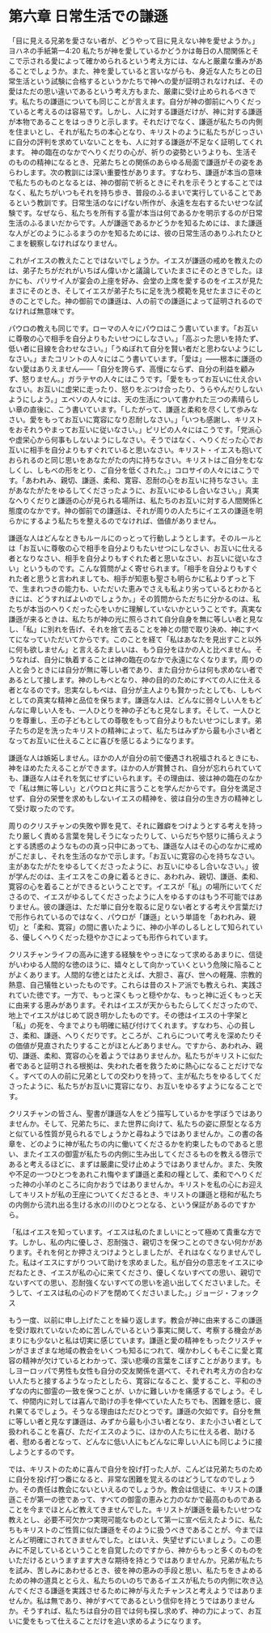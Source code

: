 # 第六章 日常生活での謙遜

「目に見える兄弟を愛さない者が、どうやって目に見えない神を愛せようか。」ヨハネの手紙第一4:20
私たちが神を愛しているかどうかは毎日の人間関係とそこで示される愛によって確かめられるという考え方には、なんと厳粛な重みがあることでしょうか。また、神を愛していると言いながらも、身近な人たちとの日常生活という試験に合格するというかたちで神への愛が証明されなければ、その愛はただの思い違いであるという考え方もまた、厳粛に受け止められるべきです。私たちの謙遜についても同じことが言えます。自分が神の御前にへりくだっていると考えるのは容易です。しかし、人に対する謙遜だけが、神に対する謙遜が本物であることをはっきりと示します。それだけでなく、謙遜が私たちの内側を住まいとし、それが私たちの本心となり、キリストのように私たちがじっさいに自分の評判を求めていないことをも、人に対する謙遜が不足なく証明してくれます。 神の臨在のなかでへりくだりの心が、祈りの姿勢というよりも、生活そのものの精神になるとき、兄弟たちとの関係のあらゆる局面で謙遜がその姿をあらわします。次の教訓には深い重要性があります。すなわち、謙遜が本当の意味で私たちのものとなるとは、神の御前で祈るときにそれを示そうとすることではなく、私たちがいつもそれを持ち歩き、普段のふるまいで実行していることであるという教訓です。日常生活のなにげない所作が、永遠を左右するたいせつな試験です。なぜなら、私たちを所有する霊が本当は何であるかを明示するのが日常生活のふるまいだからです。人が謙遜であるかどうかを知るためには、また謙遜な人がどのようにふるまうのかを知るためには、彼の日常生活のありふれたひとこまを観察しなければなりません。

これがイエスの教えたことではないでしょうか。イエスが謙遜の戒めを教えたのは、弟子たちがだれがいちばん偉いかと議論していたまさにそのときでした。ほかにも、パリサイ人が宴会の上座を好み、会堂の上席を愛するのをイエスが見たまさにそのとき、そしてイエスが弟子たちに足を洗う模範を見せたまさにそのときのことでした。神の御前での謙遜は、人の前での謙遜によって証明されるのでなければ無意味です。

パウロの教えも同じです。ローマの人々にパウロはこう書いています。「お互いに尊敬の心で相手を自分よりもたいせつにしなさい。」「高ぶった思いを持たず、低い者に目線を合わせなさい。」「うぬぼれて自分を賢い者だと思わないようにしなさい。」またコリントの人々にはこう書いています。「愛は」――根本に謙遜のない愛はありえません――「自分を誇らず、高慢にならず、自分の利益を顧みず、怒りません。」ガラテヤの人々にはこうです。「愛をもってお互いに仕え合いなさい。お互いに虚栄に走ったり、怒りをぶつけ合ったり、うらやんだりしないようにしよう。」エペソの人々には、天の生活について書かれた三つの素晴らしい章の直後に、こう書いています。「したがって、謙遜と柔和を尽くして歩みなさい。愛をもってお互いに寛容になり忍耐しなさい。」「いつも感謝し、キリストをおそれうやまってお互いに従いなさい。」ピリピの人々にはこうです。「党派心や虚栄心から何事もしないようにしなさい。そうではなく、へりくだった心でお互いに相手を自分よりもすぐれていると思いなさい。キリスト・イエスも抱いておられるのと同じ思いをあなたがたの内に持ちなさい。キリストはご自分をむなしくし、しもべの形をとり、ご自分を低くされた。」コロサイの人々にはこうです。「あわれみ、親切、謙遜、柔和、寛容、忍耐の心をお互いに持ちなさい。主があなたがたをゆるしてくださったように、お互いにゆるし合いなさい。」真実なへりくだりと謙遜の心が見られる場所は、私たちのお互いに対する人間関係と態度のなかです。神の御前での謙遜は、それが周りの人たちにイエスの謙遜を明らかにするよう私たちを整えるのでなければ、価値がありません。

謙遜な人はどんなときもルールにのっとって行動しようとします。そのルールとは「お互いに尊敬の心で相手を自分よりもたいせつにしなさい、お互いに仕える者となりなさい、相手を自分よりもすぐれた者と思いなさい、お互いに従いなさい」というものです。こんな質問がよく寄せられます。「相手を自分よりもすぐれた者と思うと言われましても、相手が知恵も聖さも明らかに私よりずっと下で、生まれつきの能力も、いただいた恵みでさえも私より劣っているとわかるときには、どうすればよいのでしょうか。」その質問からただちに分かるのは、私たちが本当のへりくだった心をいかに理解していないかということです。真実な謙遜が来るときは、私たちが神の光に照らされて自分自身を無に等しい者と見なし、「私」に別れを告げ、それを捨て去ることを神との間で取り決め、神にすべてになっていただいてからです。このことを経て「私はあなたを見出すこと以外に何も欲しません」と言えるたましいは、もう自分をほかの人と比べません。そうなれば、自分に執着することは神の臨在のなかで永遠になくなります。周りの人と会うときには自分が無に等しい者であり、また自分からは何も求めない者であるとして接します。神のしもべとなり、神の目的のためにすべての人に仕える者となるのです。忠実なしもべは、自分が主人よりも賢かったとしても、しもべとしての真実な精神と品位を保ちます。謙遜な人は、どんなに弱々しい人をもどんなに卑しい人をも、一人ひとりを神の子どもと見なします。そして、一人ひとりを尊重し、王の子どもとしての尊敬をもって自分よりもたいせつにします。弟子たちの足を洗ったキリストの精神によって、私たちはみずから最も小さい者となってお互いに仕えることに喜びを感じるようになります。

謙遜な人は嫉妬しません。ほかの人が自分の前で優遇され祝福されるときにも、神をほめたたえることができます。ほかの人が賞賛され、自分が忘れられていても、謙遜な人はそれを気にせずにいられます。その理由は、彼は神の臨在のなかで「私は無に等しい」とパウロと共に言うことを学んだからです。自分を満足させず、自分の栄誉を求めもしないイエスの精神を、彼は自分の生き方の精神として受け取ったのです。

周りのクリスチャンの失敗や罪を見て、それに難癖をつけようとする考えを持ったり厳しく責める言葉を発しそうになったりして、いらだちや怒りに捕らえようとする誘惑のようなものの真っ只中にあっても、謙遜な人はその心のなかに戒めがこだまし、それを生活のなかで示します。「お互いに寛容の心を持ちなさい。主があなたがたをゆるしてくださったように、お互いにゆるし合いなさい。」彼が学んだのは、主イエスをこの身に着るときに、あわれみ、親切、謙遜、柔和、寛容の心を着ることができるということです。イエスが「私」の場所にいてくださるので、イエスがゆるしてくださったように人をゆるすのはもう不可能ではありません。彼の謙遜は、ただ単に自分を取るに足りない者とする考えや言葉だけで形作られているのではなく、パウロが「謙遜」という単語を「あわれみ、親切」と「柔和、寛容」の間に書いたように、神の小羊のしるしとして知られている、優しくへりくだった穏やかさによっても形作られています。

クリスチャンライフの高みに達する経験をやっきになって求めるあまりに、信徒がいわゆる人間的な徳のほうに、嬉々として向かっていくという危険に陥ることがよくあります。人間的な徳とはたとえば、大胆さ、喜び、世への軽蔑、宗教的熱意、自己犠牲といったものです。これらは昔のストア派でも教えられ、実践されていた徳です。一方で、もっと深くもっと穏やかな、もっと神に近くもっと天に由来する恵みがあります。それはイエスが天からもたらしてくださったので、地上でイエスがはじめて説き明かしたものです。その徳はイエスの十字架と「私」の死を、今までよりも明確に結び付けてくれます。すなわち、心の貧しさ、柔和、謙遜、へりくだりです。ところが、これらについて考えを深めたりその価値が見直されたりすることがほとんどありません。ですから、あわれみ、親切、謙遜、柔和、寛容の心を着ようではありませんか。私たちがキリストに似た者であると証明される根拠は、失われた者を救うために熱心になることだけでなく。すべての人の前に兄弟としての交わりを持って、主が私たちをゆるしてくださったように、私たちがお互いに寛容になり、お互いをゆるすようになることです。

クリスチャンの皆さん、聖書が謙遜な人をどう描写しているかを学ぼうではありませんか。そして、兄弟たちに、また世界に向けて、私たちの姿に原型となる方と似ている性質が見られるでしょうかと尋ねようではありませんか。この書の各章を、どのように神が私たちの内に働いてくださるかを約束したものであると思い、またイエスの御霊が私たちの内側に生み出してくださるものを教える啓示であると考えるほどに、まずは厳粛に受け止めようではありませんか。また、失敗や不足の一つひとつをあれこれ悔やまず謙遜と柔和の糧として、柔和でへりくだった神の小羊のところに向かおうではありませんか。キリストを私の心にお迎えしてキリストが私の王座についてくださるとき、キリストの謙遜と穏和が私たちの内側から流れ出る生ける水の川のひとつとなる、という保証があるのですから。

「私はイエスを知っています。イエスは私のたましいにとって極めて貴重な方です。しかし、私の内に優しさ、忍耐強さ、親切さを保つことのできない何かがあります。それを何とか押さえつけようとしましたが、それはなくなりませんでした。私はイエスにすがりついて助けを求めました。私が自分の意志をイエスにゆだねたとき、イエスが私の心に来てくださり、優しくないすべての思い、親切でないすべての思い、忍耐強くないすべての思いを追い出してくださいました。そうして、イエスは私の心のドアを閉めてくださいました。」ジョージ・フォックス

もう一度、以前に申し上げたことを繰り返します。教会が神に由来するこの謙遜を受け取れていないために苦しんでいるという事実に関して、考察する機会があまりにも少ないと私は切実に感じています。謙遜と愛の精神をもったクリスチャンがさまざまな地域の教会をいくつも知るにつれて、嘆かわしくもそこに愛と寛容の精神が欠けているとわかって、深い悲嘆の言葉をこぼすことがあります。もしヨーロッパで男性も女性も自分の交友関係を選べて、それぞれ考え方の合わない人たちと接するようなったとしたら、寛容になること、愛すること、平和のきずなの内に御霊の一致を保つことが、いかに難しいかを痛感するでしょう。そして、仲間内に対しては喜んで助けの手を伸べていた人たちでも、困難を感じ、疲れ果てるでしょう。そうなる理由はただひとつです。謙遜の欠如です。自分を無に等しい者と見なす謙遜は、みずから最も小さい者となり、また小さい者として扱われることを喜び、ただイエスのように、ほかの人たちに仕える者、助ける者、慰める者となって、どんなに低い人にもどんなに卑しい人にも同じように接しようとするのです。

では、キリストのために喜んで自分を投げ打った人が、こんどは兄弟たちのために自分を投げ打つ番になると、非常な困難を覚えるのはどうしてなのでしょうか。その責任は教会にないといえるのでしょうか。教会は信徒に、キリストの謙遜こそが第一の徳であって、すべての御霊の恵みと力のなかで最高のものであることを今までほとんど教えてきませんでした。キリストが謙遜を最もたいせつな教えとし、必要不可欠かつ実現可能なものとして第一に宣べ伝えたように、私たちもキリストのご性質に似た謙遜をそのように扱うべきであることが、今までほとんど明確にされてきませんでした。とはいえ、失望せずにいましょう。この恵みに不足しているということを自覚したのですから、神からもっと多くのものをいただけるというますます大きな期待を持とうではありませんか。兄弟が私たちを試み、苦しみにあわせるとき、彼を神の恵みの手段と思い、私たちをきよめるための神の道具ととらえ、私たちのいのちであるイエスが私たちの内側に吹き込んでくださる謙遜を実践させるために神が与えたチャンスと考えようではありませんか。私は無であり、神がすべてであるという信仰を持とうではありませんか。そうすれば、私たちは自分の目では何も探し求めず、神の力によって、お互いに愛をもって仕えることだけを追い求めるようになります。
